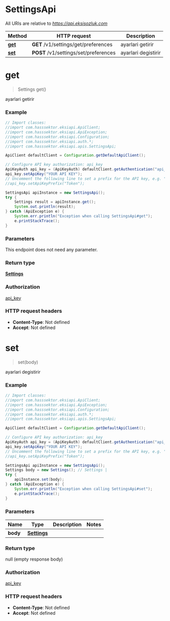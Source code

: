 # SettingsApi

All URIs are relative to *https://api.eksisozluk.com*

Method | HTTP request | Description
------------- | ------------- | -------------
[**get**](SettingsApi.md#get) | **GET** /v1/settings/get/preferences | ayarlari getirir
[**set**](SettingsApi.md#set) | **POST** /v1/settings/set/preferences | ayarlari degistirir


<a name="get"></a>
# **get**
> Settings get()

ayarlari getirir

### Example
```java
// Import classes:
//import com.hasssektor.eksiapi.ApiClient;
//import com.hasssektor.eksiapi.ApiException;
//import com.hasssektor.eksiapi.Configuration;
//import com.hasssektor.eksiapi.auth.*;
//import com.hasssektor.eksiapi.apis.SettingsApi;

ApiClient defaultClient = Configuration.getDefaultApiClient();

// Configure API key authorization: api_key
ApiKeyAuth api_key = (ApiKeyAuth) defaultClient.getAuthentication("api_key");
api_key.setApiKey("YOUR API KEY");
// Uncomment the following line to set a prefix for the API key, e.g. "Token" (defaults to null)
//api_key.setApiKeyPrefix("Token");

SettingsApi apiInstance = new SettingsApi();
try {
    Settings result = apiInstance.get();
    System.out.println(result);
} catch (ApiException e) {
    System.err.println("Exception when calling SettingsApi#get");
    e.printStackTrace();
}
```

### Parameters
This endpoint does not need any parameter.

### Return type

[**Settings**](Settings.md)

### Authorization

[api_key](../README.md#api_key)

### HTTP request headers

 - **Content-Type**: Not defined
 - **Accept**: Not defined

<a name="set"></a>
# **set**
> set(body)

ayarlari degistirir

### Example
```java
// Import classes:
//import com.hasssektor.eksiapi.ApiClient;
//import com.hasssektor.eksiapi.ApiException;
//import com.hasssektor.eksiapi.Configuration;
//import com.hasssektor.eksiapi.auth.*;
//import com.hasssektor.eksiapi.apis.SettingsApi;

ApiClient defaultClient = Configuration.getDefaultApiClient();

// Configure API key authorization: api_key
ApiKeyAuth api_key = (ApiKeyAuth) defaultClient.getAuthentication("api_key");
api_key.setApiKey("YOUR API KEY");
// Uncomment the following line to set a prefix for the API key, e.g. "Token" (defaults to null)
//api_key.setApiKeyPrefix("Token");

SettingsApi apiInstance = new SettingsApi();
Settings body = new Settings(); // Settings | 
try {
    apiInstance.set(body);
} catch (ApiException e) {
    System.err.println("Exception when calling SettingsApi#set");
    e.printStackTrace();
}
```

### Parameters

Name | Type | Description  | Notes
------------- | ------------- | ------------- | -------------
 **body** | [**Settings**](Settings.md)|  |

### Return type

null (empty response body)

### Authorization

[api_key](../README.md#api_key)

### HTTP request headers

 - **Content-Type**: Not defined
 - **Accept**: Not defined

